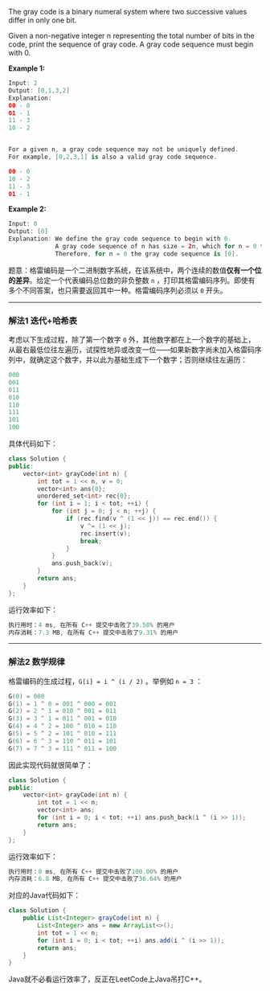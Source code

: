 The gray code is a binary numeral system where two successive values differ in only one bit.

Given a non-negative integer n representing the total number of bits in the code, print the sequence of gray code. A gray code sequence must begin with 0.

**Example 1:**

```swift
Input: 2
Output: [0,1,3,2]
Explanation:
00 - 0
01 - 1
11 - 3
10 - 2


For a given n, a gray code sequence may not be uniquely defined.
For example, [0,2,3,1] is also a valid gray code sequence.

00 - 0
10 - 2
11 - 3
01 - 1
```
**Example 2:**

```swift
Input: 0
Output: [0]
Explanation: We define the gray code sequence to begin with 0.
             A gray code sequence of n has size = 2n, which for n = 0 the size is 20 = 1.
             Therefore, for n = 0 the gray code sequence is [0].
```
题意：格雷编码是一个二进制数字系统，在该系统中，两个连续的数值**仅有一个位的差异**。给定一个代表编码总位数的非负整数 `n` ，打印其格雷编码序列。即使有多个不同答案，也只需要返回其中一种。格雷编码序列必须以 `0` 开头。 


---
### 解法1 迭代+哈希表
考虑以下生成过程，除了第一个数字 `0` 外，其他数字都在上一个数字的基础上，从最右最低位往左遍历，试探性地异或改变一位——如果新数字尚未加入格雷码序列中，就确定这个数字，并以此为基础生成下一个数字；否则继续往左遍历：
```cpp
000
001
011
010
110
111
101
100
```
具体代码如下：
```cpp
class Solution {
public:
    vector<int> grayCode(int n) {
        int tot = 1 << n, v = 0;
        vector<int> ans{0};
        unordered_set<int> rec{0};
        for (int i = 1; i < tot; ++i) {
            for (int j = 0; j < n; ++j) {
                if (rec.find(v ^ (1 << j)) == rec.end()) {
                    v ^= (1 << j);
                    rec.insert(v);
                    break;
                }
            }
            ans.push_back(v);
        }
        return ans;
    }
};
```
运行效率如下：
```cpp
执行用时：4 ms, 在所有 C++ 提交中击败了39.58% 的用户
内存消耗：7.3 MB, 在所有 C++ 提交中击败了9.31% 的用户
```
---
### 解法2 数学规律
格雷编码的生成过程，`G[i] = i ^ (i / 2)` 。举例如 `n = 3` ：
```cpp
G(0) = 000
G(1) = 1 ^ 0 = 001 ^ 000 = 001
G(2) = 2 ^ 1 = 010 ^ 001 = 011
G(3) = 3 ^ 1 = 011 ^ 001 = 010
G(4) = 4 ^ 2 = 100 ^ 010 = 110
G(5) = 5 ^ 2 = 101 ^ 010 = 111
G(6) = 6 ^ 3 = 110 ^ 011 = 101
G(7) = 7 ^ 3 = 111 ^ 011 = 100
```
因此实现代码就很简单了：
```cpp
class Solution {
public:
    vector<int> grayCode(int n) {
        int tot = 1 << n;
        vector<int> ans;
        for (int i = 0; i < tot; ++i) ans.push_back(i ^ (i >> 1));
        return ans;
    }
};
```
运行效率如下：
```cpp
执行用时：0 ms, 在所有 C++ 提交中击败了100.00% 的用户
内存消耗：6.8 MB, 在所有 C++ 提交中击败了36.64% 的用户
```
对应的Java代码如下：
```java
class Solution {
    public List<Integer> grayCode(int n) {
        List<Integer> ans = new ArrayList<>();
        int tot = 1 << n;
        for (int i = 0; i < tot; ++i) ans.add(i ^ (i >> 1));
        return ans;
    }
}
```
Java就不必看运行效率了，反正在LeetCode上Java吊打C++。

